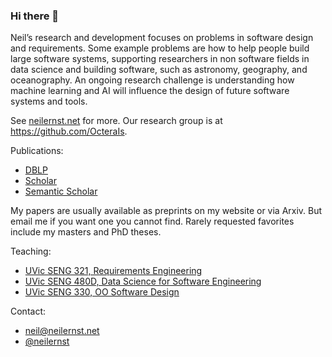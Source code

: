 ### Hi there 👋

Neil’s research and development focuses on problems in software design and requirements. Some example problems are how to help people build large software systems, supporting researchers in non software fields in data science and building software, such as astronomy, geography, and oceanography. An ongoing research challenge is understanding how machine learning and AI will influence the design of future software systems and tools.

See [neilernst.net](https://neilernst.net) for more. Our research group is at https://github.com/OcteraIs.

Publications:
- [DBLP](https://dblp.org/pid/68/3691.html)
- [Scholar](https://scholar.google.com/citations?user=byBabzAAAAAJ&hl=en)
- [Semantic Scholar](https://www.semanticscholar.org/author/Neil-A.-Ernst/1755165)

My papers are usually available as preprints on my website or via Arxiv. But email me if you want one you cannot find. Rarely requested favorites include my masters and PhD theses. 

Teaching:
- [UVic SENG 321, Requirements Engineering](https://github.com/uvic-seng321/course)
- [UVic SENG 480D, Data Science for Software Engineering](https://github.com/UVic-Data-Science-for-SE/course)
- [UVic SENG 330, OO Software Design](https://github.com/SENG330/course)


Contact:
- [neil@neilernst.net](mailto:neilernst.net)
- [@neilernst](https://mastodon.acm.org/@neilernst)


